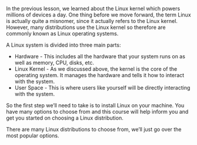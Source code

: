 In the previous lesson, we learned about the Linux kernel which powers millions of devices a day. One thing before we move forward, the term Linux is actually quite a misnomer, since it actually refers to the Linux kernel. However, many distributions use the Linux kernel so therefore are commonly known as Linux operating systems. 

A Linux system is divided into three main parts:

<ul>
<li>Hardware - This includes all the hardware that your system runs on as well as memory, CPU, disks, etc.</li>
<li>Linux Kernel - As we discussed above, the kernel is the core of the operating system. It manages the hardware and tells it how to interact with the system.</li>
<li>User Space - This is where users like yourself will be directly interacting with the system.</li>
</ul>

So the first step we’ll need to take is to install Linux on your machine. You have many options to choose from and this course will help inform you and get you started on choosing a Linux distribution. 

There are many Linux distributions to choose from, we’ll just go over the most popular options. 
